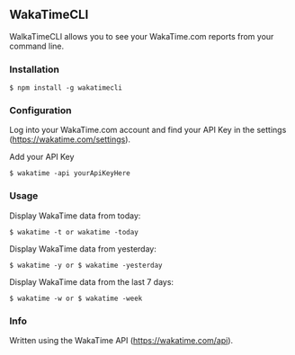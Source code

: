 ## WakaTimeCLI
WalkaTimeCLI allows you to see your WakaTime.com reports from your command line.

### Installation

```shell
$ npm install -g wakatimecli
```
### Configuration

Log into your WakaTime.com account and find your API Key in the settings (https://wakatime.com/settings).

Add your API Key
```shell
$ wakatime -api yourApiKeyHere
```


### Usage

Display WakaTime data from today:
```shell
$ wakatime -t or wakatime -today
```

Display WakaTime data from yesterday:
```shell
$ wakatime -y or $ wakatime -yesterday
```

Display WakaTime data from the last 7 days:
```shell
$ wakatime -w or $ wakatime -week
```

### Info

Written using the WakaTime API (https://wakatime.com/api).
